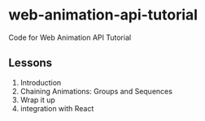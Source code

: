 # web-animation-api-tutorial
Code for Web Animation API Tutorial

## Lessons

1. Introduction
2. Chaining Animations: Groups and Sequences
3. Wrap it up
4. integration with React
